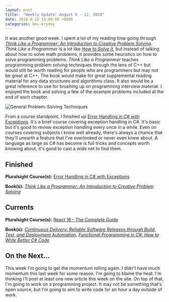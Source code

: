 ```yaml
---
layout: post
title:  "Weekly Update: August 6 - 12, 2018"
date: 2018-8-12 10:00:00 +0000
categories: Dev-eryday
---
```


It was another good week. I spent a lot of my reading time going through *[Think Like a Programmer: An Introduction to Creative Problem Solving][tlp]*. *Think Like a Programmer* is a lot like *[How to Solve It][hsi]*, but instead of talking about how to solve math problems, it provides some heuristics on how to solve programming problems. *Think Like a Programmer* teaches programming problem solving techniques through the lens of C++ but would still be worth reading for people who are programmers but may not be great at C++.  The book would make for great supplemental reading material for any data structures and algorithms class. It also would be a great reference to use for brushing up on programming interview material. I enjoyed the book and solving a few of the example problems included at the end of each chapter.

![General Problem-Solving Techniques](https://farm2.staticflickr.com/1777/43947608612_d877a25922.jpg)

 From a course standpoint, I finished up [Error Handling in C# with Exceptions][err]. It's a brief course covering exception handling in C#. It's basic but it's good to review exception handling every once in a while. Even on courses covering subjects I know well already, there's always a chance that they'll unearth a feature that I've overlooked or never even knew about. A language as large as C# has become is full tricks and concepts worth knowing about, it's good to cast a wide net to find them.

## Finished

**Pluralsight Course(s):** [Error Handling in C# with Exceptions][err]

**Book(s):** *[Think Like a Programmer: An Introduction to Creative Problem Solving][tlp]*

## Currents

**Pluralsight Course(s):** [React 16 - The Complete Guide][re]

**Book(s):** _[Continuous Delivery: Reliable Software Releases through Build, Test, and Deployment Automation][cd]_, *[Functional Programming in C#: How to Write Better C# Code][fun]*

## On the Next...

This week I'm going to get the momentum rolling again. I didn't have much momentum this last week for some reason. I'm going to blame the heat. I'm thinking I'll post at least one new article this week on the site. On top of that, I'm going to work on a programming project. It may not be something that's open source, but I'm going to aim to write code for an hour a day outside of work.

[re]: https://www.udemy.com/react-the-complete-guide-incl-redux/
[cd]: https://www.amazon.com/Continuous-Delivery-Deployment-Automation-Addison-Wesley/dp/0321601912
[ncp]: https://github.com/jpniederer/NETCorePlayground/tree/master/ChatApp
[fun]: https://www.amazon.com/Functional-Programming-write-better-code/dp/1617293954/
[src]: https://chatappwithsignalr.azurewebsites.net/index.html
[err]: https://app.pluralsight.com/library/courses/c-sharp-error-handling-exceptions/table-of-contents
[tlp]: https://www.amazon.com/Think-Like-Programmer-Introduction-Creative-ebook/dp/B008RQMDU4/
[hsi]: https://www.amazon.com/How-Solve-Aspect-Mathematical-Method-ebook/dp/B0073X0IOA/